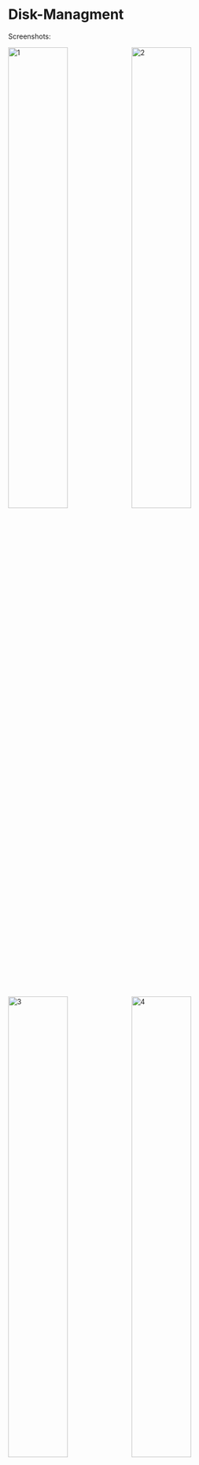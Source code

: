# Disk-Managment


Screenshots:

<a href='https://postimg.org/image/sdz5o4lpb/' target='_blank'><img src='https://s19.postimg.org/3kplnh2oz/image.png' border='0' alt="1" width="49%"/></a> 
<a href='https://postimg.org/image/9a5u7s8v3/' target='_blank'><img src='https://s19.postimg.org/ngll30jqb/image.png' border='0' alt="2"
width="49%"/></a><br/><br/>
<a href='https://postimg.org/image/x2f5jbavz/' target='_blank'><img src='https://s19.postimg.org/pz7a3p5gj/image.png' border='0' alt="3"
width="49%"/></a> 
<a href='https://postimg.org/image/c6sv82eov/' target='_blank'><img src='https://s19.postimg.org/5gcdymrj7/image.png' border='0' alt="4"
width="49%"/></a><br/><br/>
<a href='https://postimg.org/image/iyjaax3of/' target='_blank'><img src='https://s19.postimg.org/svub3zbab/image.png' border='0' alt="5"
width="49%"/></a> 
<a href='https://postimg.org/image/6xxua6w9r/' target='_blank'><img src='https://s19.postimg.org/bwlcoq02r/image.png' border='0' alt="6"
width="49%"/></a><br/><br/>
<a href='https://postimg.org/image/dpo9d1l9b/' target='_blank'><img src='https://s19.postimg.org/s8veegeeb/image.png' border='0' alt="7"
width="49%"/></a> 
<a href='https://postimg.org/image/xybmyrkkf/' target='_blank'><img src='https://s19.postimg.org/gl1cjwp9f/image.png' border='0' alt="8"
width="49%"/></a><br/><br/>
<a href='https://postimg.org/image/a8m7a2m73/' target='_blank'><img src='https://s19.postimg.org/r953iqz8j/image.png' border='0' alt="9"
width="49%"/></a> 
<br />
